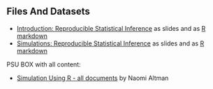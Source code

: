 ## Files And Datasets 


* [Introduction: Reproducible Statistical Inference][intro] as slides and as [R markdown][intrormd]
* [Simulations: Reproducible Statistical Inference][intro] as slides and as [R markdown][intrormd]

PSU BOX with all content:

* [Simulation Using R - all documents][main]  by Naomi Altman

[intro]: docs/Intro.html
[intrormd]: docs/Intro.Rmd

[main]: https://psu.app.box.com/s/fglpj9t7md9x65c5ww17gpyo0ynrj14t
